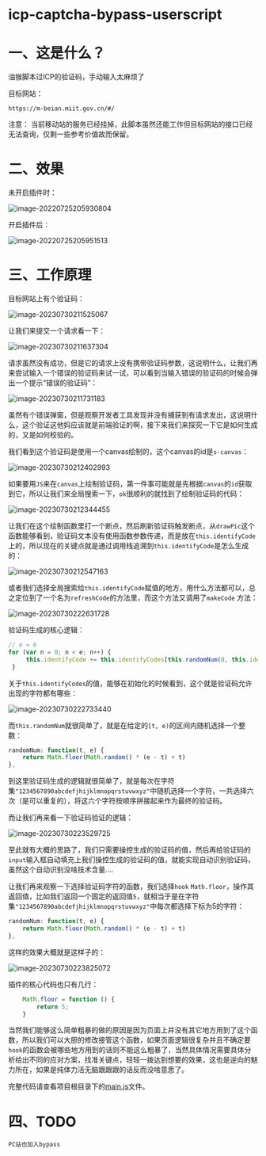# icp-captcha-bypass-userscript

# 一、这是什么？ 

油猴脚本过ICP的验证码，手动输入太麻烦了



目标网站： 

```
https://m-beian.miit.gov.cn/#/
```



注意： 当前移动站的服务已经挂掉，此脚本虽然还能工作但目标网站的接口已经无法查询，仅剩一些参考价值故而保留。



# 二、效果

未开启插件时：

![image-20220725205930804](README.assets/image-20220725205930804.png)



开启插件后：

![image-20220725205951513](README.assets/image-20220725205951513.png)



# 三、工作原理

目标网站上有个验证码：

![image-20230730211525067](README.assets/image-20230730211525067.png)

让我们来提交一个请求看一下：

![image-20230730211637304](README.assets/image-20230730211637304.png)

请求虽然没有成功，但是它的请求上没有携带验证码参数，这说明什么，让我们再来尝试输入一个错误的验证码来试一试，可以看到当输入错误的验证码的时候会弹出一个提示“错误的验证码”：

![image-20230730211731183](README.assets/image-20230730211731183.png)

虽然有个错误弹窗，但是观察开发者工具发现并没有捕获到有请求发出，这说明什么，这个验证这他妈应该就是前端验证的啊，接下来我们来探究一下它是如何生成的，又是如何校验的。

我们看到这个验证码是使用一个canvas绘制的，这个canvas的id是`s-canvas`：

![image-20230730212402993](README.assets/image-20230730212402993.png)

如果要用`JS`来在`canvas`上绘制验证码，第一件事可能就是先根据`canvas`的`id`获取到它，所以让我们来全局搜索一下，`ok`很顺利的就找到了绘制验证码的代码：

![image-20230730212344455](README.assets/image-20230730212344455.png)

让我们在这个绘制函数里打一个断点，然后刷新验证码触发断点，从`drawPic`这个函数能够看到，验证码文本没有使用函数参数传递，而是放在`this.identifyCode`上的，所以现在的关键点就是通过调用栈追溯到`this.identifyCode`是怎么生成的：

![image-20230730212547163](README.assets/image-20230730212547163.png)

或者我们选择全局搜索给`this.identifyCode`赋值的地方，用什么方法都可以，总之定位到了一个名为`refreshCode`的方法里，而这个方法又调用了`makeCode` 方法： 

![image-20230730222631728](README.assets/image-20230730222631728.png)



验证码生成的核心逻辑：

```js
// e = 6 
for (var n = 0; n < e; n++) {
     this.identifyCode += this.identifyCodes[this.randomNum(0, this.identifyCodes.length)]
 }
```

关于`this.identifyCodes`的值，能够在初始化的时候看到，这个就是验证码允许出现的字符都有哪些：

![image-20230730222733440](README.assets/image-20230730222733440.png)

而`this.randomNum`就很简单了，就是在给定的`[t, e)`的区间内随机选择一个整数： 

```js
randomNum: function(t, e) {
    return Math.floor(Math.random() * (e - t) + t)
},
```

到这里验证码生成的逻辑就很简单了，就是每次在字符集`"1234567890abcdefjhijklmnopqrstuvwxyz"`中随机选择一个字符，一共选择六次（是可以重复的），将这六个字符按顺序拼接起来作为最终的验证码。

而让我们再来看一下验证码验证的逻辑：

![image-20230730223529725](README.assets/image-20230730223529725.png)

至此就有大概的思路了，我们只需要操控生成的验证码的值，然后再给验证码的`input`输入框自动填充上我们操控生成的验证码的值，就能实现自动识别验证码，虽然这个自动识别没啥技术含量....

让我们再来观察一下选择验证码字符的函数，我们选择`hook` `Math.floor`，操作其返回值，比如我们返回一个固定的返回值`5`，就相当于是在字符集`"1234567890abcdefjhijklmnopqrstuvwxyz"`中每次都选择下标为5的字符： 

```js
randomNum: function(t, e) {
    return Math.floor(Math.random() * (e - t) + t)
},
```

这样的效果大概就是这样子的：

![image-20230730223825072](README.assets/image-20230730223825072.png)

插件的核心代码也只有几行：

```js
    Math.floor = function () {
        return 5;
    }
```

当然我们能够这么简单粗暴的做的原因是因为页面上并没有其它地方用到了这个函数，所以我们可以大胆的修改接管这个函数，如果页面逻辑很复杂并且不确定要`hook`的函数会被哪些地方用到的话则不能这么粗暴了，当然具体情况需要具体分析给出不同的应对方案，找准关键点，轻轻一拨达到想要的效果，这也是逆向的魅力所在，如果是纯体力活无脑跟跟跟的话反而没啥意思了。

完整代码请查看项目根目录下的[main.js](./main.js)文件。



# 四、TODO 

```
PC站也加入bypass
```











